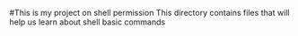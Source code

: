 #This is my project on shell permission
This directory contains files that will help us learn about shell basic commands
